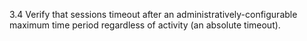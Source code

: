 3.4 Verify that sessions timeout after an administratively-configurable maximum time period regardless of activity (an absolute timeout).